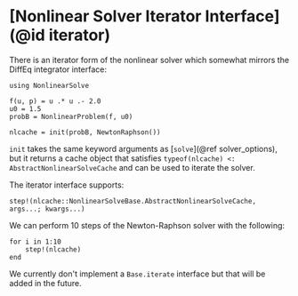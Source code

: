 # [Nonlinear Solver Iterator Interface](@id iterator)

There is an iterator form of the nonlinear solver which somewhat mirrors the DiffEq
integrator interface:

```@example iterator_interface
using NonlinearSolve

f(u, p) = u .* u .- 2.0
u0 = 1.5
probB = NonlinearProblem(f, u0)

nlcache = init(probB, NewtonRaphson())
```

`init` takes the same keyword arguments as [`solve`](@ref solver_options), but it returns a
cache object that satisfies `typeof(nlcache) <: AbstractNonlinearSolveCache` and can be used
to iterate the solver.

The iterator interface supports:

```@docs
step!(nlcache::NonlinearSolveBase.AbstractNonlinearSolveCache, args...; kwargs...)
```

We can perform 10 steps of the Newton-Raphson solver with the following:

```@example iterator_interface
for i in 1:10
    step!(nlcache)
end
```

We currently don't implement a `Base.iterate` interface but that will be added in the
future.
